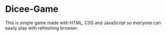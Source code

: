 # Dicee-Game
This is simple game made with HTML, CSS and JavaScript so everyone can easily play with refreshing browser.
